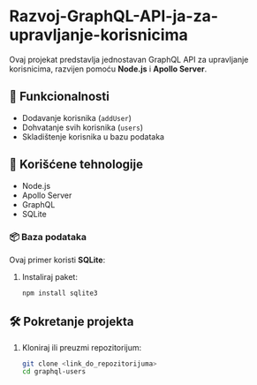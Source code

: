 # Razvoj-GraphQL-API-ja-za-upravljanje-korisnicima

Ovaj projekat predstavlja jednostavan GraphQL API za upravljanje korisnicima, razvijen pomoću **Node.js** i **Apollo Server**.

## 🚀 Funkcionalnosti

- Dodavanje korisnika (`addUser`)
- Dohvatanje svih korisnika (`users`)
- Skladištenje korisnika u bazu podataka

## 🧰 Korišćene tehnologije

- Node.js
- Apollo Server
- GraphQL
- SQLite

### 📦 Baza podataka

Ovaj primer koristi **SQLite**:

1. Instaliraj paket:
   ```bash
   npm install sqlite3

## 🛠 Pokretanje projekta

1. Kloniraj ili preuzmi repozitorijum:
   ```bash
   git clone <link_do_repozitorijuma>
   cd graphql-users
